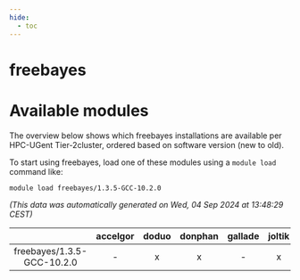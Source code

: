 ```yaml
---
hide:
  - toc
---
```


freebayes
=========

# Available modules


The overview below shows which freebayes installations are available per HPC-UGent Tier-2cluster, ordered based on software version (new to old).

To start using freebayes, load one of these modules using a `module load` command like:

```shell
module load freebayes/1.3.5-GCC-10.2.0
```

*(This data was automatically generated on Wed, 04 Sep 2024 at 13:48:29 CEST)*  

| |accelgor|doduo|donphan|gallade|joltik|shinx|skitty|
| :---: | :---: | :---: | :---: | :---: | :---: | :---: | :---: |
|freebayes/1.3.5-GCC-10.2.0|-|x|x|-|x|-|-|
